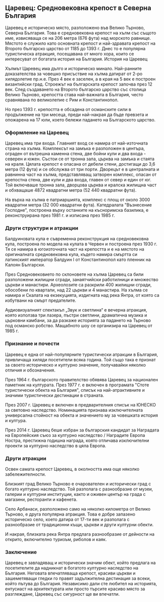## Царевец: Средновековна крепост в Северна България

Царевец е историческо място, разположено във Велико Търново, Северна България. Това е средновековна крепост на хълм със същото име, извисяваща се на 206 метра (676 фута) над морското равнище. Мястото е служило като основната крепост и най-здравата крепост на Второто българско царство от 1185 до 1393 г. Днес то е популярна туристическа атракция, посещавана от много хора, които се интересуват от богатата история на България.
История на Царевец

Хълмът Царевец има дълго и историческо минало. Най-ранните доказателства за човешко присъствие на хълма датират от 2-ро хилядолетие пр.н.е. През 4 век е заселен, а в края на 5 век е построен византийски град. Строежът на българската крепост започва през 12 век. След създаването на Второто българско царство със столица Велико Търново, крепостта става най-важната в България, често сравнявана по великолепие с Рим и Константинопол.

Но през 1393 г. крепостта е обсадена от османските сили в продължение на три месеца, преди най-накрая да бъде превзета и опожарена на 17 юли, което бележи падането на Българското царство.

### Оформление на Царевец

Царевец има три входа. Главният вход се намира от най-източната страна на хълма. Комплексът на замъка е разположен в центъра, ограден от вътрешна каменна стена, две бойни кули и два входа - северен и южен. Състои се от тронна зала, църква на замъка и стаята на краля. Цялата крепост е опасана от дебели стени, достигащи до 3,6 метра (12 фута) и се обслужва от три порти. Дворецът е в централната и равнинна част на хълма, представляващ затворен комплекс, опасан от крепостна стена, две кули и два входа, главен от север и един от юг. Той включваше тронна зала, дворцова църква и кралска жилищна част и обхващаше 4872 квадратни метра (52 440 квадратни фута).

На върха на хълма е патриаршията, комплекс с площ от около 3000 квадратни метра (32 000 квадратни фута). Катедралата "Възнесение Господне", построена върху останките на късноримска базилика, е реконструирана през 1981 г. и изписана през 1985 г.

### Други структури и атракции

Балдуиновата кула е съвременна реконструкция на средновековна кула, построена по модела на кулата в Червен и построена през 1930 г. Тя се намира в югоизточната част на крепостта и е на мястото на оригиналната средновековна кула, където намира смъртта си латинският император Балдуин I от Константинопол като пленник на Калоян Български.

През Средновековието по склоновете на хълма Царевец са били разположени жилищни сгради, занаятчийски работилници и множество църкви и манастири. Археолозите са разкрили 400 жилищни сгради, обособени по квартали, над 22 църкви и 4 манастира. На хълма се намира и Скалата на екзекуцията, издигната над река Янтра, от която са избутвани на смърт предателите.

Аудиовизуалният спектакъл „Звук и светлина“ е вечерна атракция, която използва три лазера, пъстри светлини, драматична музика и църковни камбани, за да разкаже историята за падането на Търново под османско робство. Мащабното шоу се организира на Царевец от 1985 г.

### Признание и почести

Царевец е една от най-популярните туристически атракции в България, привличаща хиляди посетители всяка година. Той също така е признат за своето историческо и културно значение, получавайки няколко отличия и обозначения.

През 1964 г. българското правителство обявява Царевец за национален паметник на културата. През 1977 г. е включен в програмата "Стоте туристически обекта на България", списък на най-атрактивните и значими туристически дестинации в страната.

През 2007 г. Царевец е включен в предварителния списък на ЮНЕСКО за световно наследство. Номинацията признава изключителната универсална стойност на обекта и значението му за човешката история и култура.

През 2014 г. Царевец беше избран за българския кандидат за Наградата на Европейския съюз за културно наследство / Наградите Европа Ностра, престижна годишна награда, която отличава изключителни проекти за културно наследство в цяла Европа.

### Други атракции

Освен самата крепост Царевец, в околността има още няколко забележителности.

Близкият град Велико Търново е очарователен и исторически град с богато културно наследство. Той разполага с разнообразие от музеи, галерии и културни институции, както и оживен център на града с магазини, ресторанти и кафенета.

Село Арбанаси, разположено само на няколко километра от Велико Търново, е друга популярна атракция. Това е добре запазено историческо село, което датира от 17-ти век и разполага с разнообразие от традиционни къщи, църкви и други културни обекти.

И накрая, близката река Янтра предлага разнообразие от дейности на открито, включително туризъм, риболов и каяк.

### Заключение

Царевец е завладяващ и исторически значим обект, който предлага на посетителите да надникнат в богатото културно наследство на България. Неговата впечатляваща крепост, красиви църкви и зашеметяващи гледки го правят задължителна дестинация за всеки, който пътува до България. Независимо дали сте любител на историята, ентусиаст на архитектурата или просто търсите красиво място за разглеждане, Царевец със сигурност ще ви впечатли.
